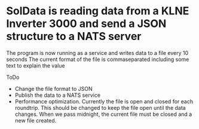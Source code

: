 # SolData is reading data from a KLNE Inverter 3000 and send a JSON structure to a NATS server

The program is now running as a service and writes data to a file every 10 seconds
The current format of the file is commaseparated including some text to explain the value

ToDo
* Change the file format to JSON
* Publish the data to a NATS service
* Performance optimization. Currently the file is open and closed for each roundtrip. 
  This should be changed to keep the file open until the data changes.
  When we pass midnight, the current file must be closed and a new file created.
  
